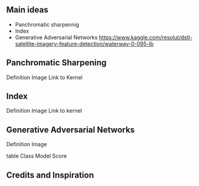 ## Main ideas

* Panchromatic sharpennig 
* Index
* Generative Adversarial Networks
https://www.kaggle.com/resolut/dstl-satellite-imagery-feature-detection/waterway-0-095-lb

## Panchromatic Sharpening  
 Definition 
 Image 
 Link to Kernel 
 
## Index
 Definition 
 Image 
 Link to kernel 
 
## Generative Adversarial Networks 
Definition 
Image 

table 
Class Model Score


## Credits and Inspiration 

